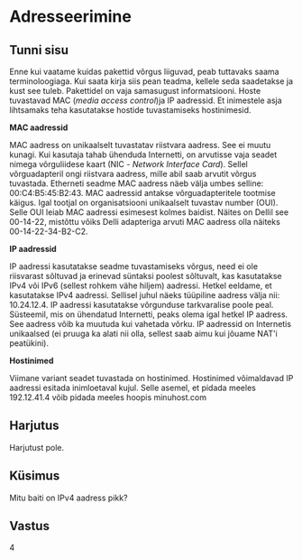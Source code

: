 ﻿# Adresseerimine

## Tunni sisu

Enne kui vaatame kuidas pakettid võrgus liiguvad, peab tuttavaks saama terminoloogiaga. Kui saata kirja siis pean teadma, kellele seda saadetakse ja kust see tuleb. Pakettidel on vaja samasugust informatsiooni. Hoste tuvastavad MAC (*media access control*)ja IP aadressid. Et inimestele asja lihtsamaks teha kasutatakse hostide tuvastamiseks hostinimesid.

<b>MAC aadressid</b>

MAC aadress on unikaalselt tuvastatav riistvara aadress. See ei muutu kunagi.  Kui kasutaja tahab ühenduda Internetti, on arvutisse vaja seadet nimega võrguliidese kaart (NIC - *Network Interface Card*). Sellel võrguadapteril ongi riistvara aadress, mille abil saab arvutit võrgus tuvastada. Etherneti seadme MAC aadress näeb välja umbes selline: 00:C4:B5:45:B2:43. MAC aadressid antakse võrguadapteritele tootmise käigus. Igal tootjal on organisatsiooni unikaalselt tuvastav number (OUI). Selle OUI leiab MAC aadressi esimesest kolmes baidist. Näites on Dellil see 00-14-22, mistõttu võiks Delli adapteriga arvuti MAC aadress olla näiteks 00-14-22-34-B2-C2.

<b>IP aadressid</b>

IP aadressi kasutatakse seadme tuvastamiseks võrgus, need ei ole riisvarast sõltuvad ja erinevad süntaksi poolest sõltuvalt, kas kasutatakse IPv4 või IPv6 (sellest rohkem vähe hiljem) aadressi. Hetkel eeldame, et kasutatakse IPv4 aadressi. Sellisel juhul näeks tüüpiline aadress välja nii: 10.24.12.4. IP aadressi kasutatakse võrgunduse tarkvaralise poole peal. Süsteemil, mis on ühendatud Internetti, peaks olema igal hetkel IP aadress. See aadress võib ka muutuda kui vahetada võrku. IP aadressid on Internetis unikaalsed (ei pruuga ka alati nii olla, sellest saab aimu kui jõuame NAT'i peatükini).

<b>Hostinimed</b>

Viimane variant seadet tuvastada on hostinimed. Hostinimed võimaldavad IP aadressi esitada inimloetaval kujul. Selle asemel, et pidada meeles 192.12.41.4 võib pidada meeles hoopis minuhost.com

## Harjutus

Harjutust pole.

## Küsimus

Mitu baiti on IPv4 aadress pikk?

## Vastus

4
